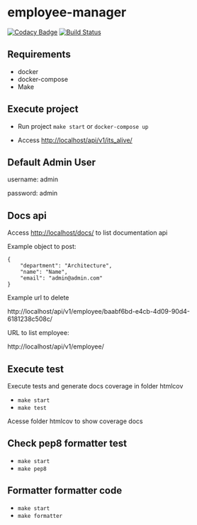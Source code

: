# employee-manager

[![Codacy Badge](https://api.codacy.com/project/badge/Grade/60c47316ecce4a95b0126c431c7ec3eb)](https://app.codacy.com/app/victorpb/employee-manager?utm_source=github.com&utm_medium=referral&utm_content=victtorvpb/employee-manager&utm_campaign=Badge_Grade_Settings)
[![Build Status](https://travis-ci.org/victtorvpb/employee-manager.svg?branch=master)](https://travis-ci.org/victtorvpb/employee-manager)

## Requirements
* docker
* docker-compose
* Make


## Execute project

* Run project `make start` or `docker-compose up`

* Access [http://localhost/api/v1/its_alive/](http://localhost/api/v1/its_alive/)

## Default Admin User
username: admin

password: admin

## Docs api

Access [http://localhost/docs/](http://localhost/docs/) to list documentation api

Example object to post:

```
{
    "department": "Architecture",
    "name": "Name",
    "email": "admin@admin.com"
}
```

Example url to delete

http://localhost/api/v1/employee/baabf6bd-e4cb-4d09-90d4-6181238c508c/

URL to list employee:

http://localhost/api/v1/employee/

## Execute test
Execute tests and generate docs coverage in folder htmlcov
* `make start `
* `make test `

Acesse folder htmlcov to show coverage docs

## Check pep8 formatter test
* `make start `
* `make pep8 `

## Formatter formatter code
* `make start `
* `make formatter `
